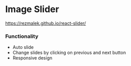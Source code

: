 # Image Slider 
https://rezmalek.github.io/react-slider/

### Functionality
* Auto slide
* Change slides by clicking on previous and next button
* Responsive design
